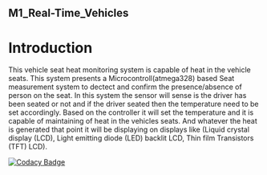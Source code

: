 ## M1_Real-Time_Vehicles

# Introduction
This vehicle seat heat monitoring system is capable of heat in the vehicle seats. This system presents a Microcontroll(atmega328) based Seat measurement system to dectect and confirm the presence/absence of person on the seat. 
In this system the sensor will sense is the driver has been seated or not and if the driver seated then the temperature need to be set accordingly. 
Based on the controller it will set the temperature and it is capable of maintaining of heat in the vehicles seats.
 And whatever the heat is generated that point it will be displaying on displays like (Liquid crystal display (LCD),
Light emitting diode (LED) backlit LCD, Thin film Transistors (TFT) LCD).

[![Codacy Badge](https://app.codacy.com/project/badge/Grade/19f5c40e989545d694df92c33b878337)](https://www.codacy.com/gh/akshaybhupathi696/M1_Real-Time_Vehicles/dashboard?utm_source=github.com&amp;utm_medium=referral&amp;utm_content=akshaybhupathi696/M1_Real-Time_Vehicles&amp;utm_campaign=Badge_Grade)
